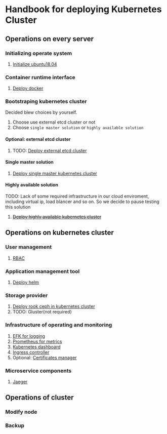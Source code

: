 # Handbook for deploying Kubernetes Cluster

## Operations on every server

### Initializing operate system

1. [Initialize ubuntu18.04](./ubuntu18.04/README.md)

### Container runtime interface

1. [Deploy docker](./docker/README.md)

### Bootstraping kubernetes cluster

Decided blew choices by yourself.

1. Choose use external etcd cluster or not
2. Choose `single master solution` or `highly available solution`

#### Optional: external etcd cluster

1. TODO: [Deploy external etcd cluster](./etcd/README.md)

#### Single master solution

1. [Deploy single master kubernetes cluster](./smkubernetes/README.md)

#### Highly available solution

TODO: Lack of some required infrastructure in our cloud enviroment, including virtual ip, load blancer and so on. So we decide to pause testing this solution

1. ~~[Deploy highly available kubernetes cluster](./hakubernetes/README.md)~~

## Operations on kubernetes cluster

### User management

1. [RBAC](./rbac/README.md)

### Application management tool

1. [Deploy helm](./helm/README.md)

### Storage provider

1. [Deploy rook ceph in kubernetes cluster](./rook/README.md)
2. TODO: Gluster(not required)

### Infrastructure of operating and monitoring

1. [EFK for logging](./efk/README.md)
2. [Prometheus for metrics](./metrics/README.md)
3. [Kubernetes dashboard](./k8sdashboard/README.md)
4. [Ingress controller](./ingress-controller/README.md)
5. Optional: [Certificates manager]()

### Microservice components

1. [Jaeger]()

## Operations of cluster

### Modify node

### Backup